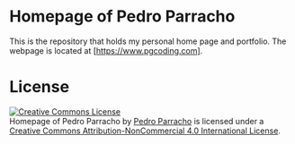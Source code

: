# Homepage of Pedro Parracho

This is the repository that holds my personal home page and portfolio.
The webpage is located at [https://www.pgcoding.com].


# License

<a rel="license" href="http://creativecommons.org/licenses/by-nc/4.0/"><img alt="Creative Commons License" style="border-width:0" src="https://i.creativecommons.org/l/by-nc/4.0/88x31.png" /></a><br /><span xmlns:dct="http://purl.org/dc/terms/" property="dct:title">Homepage of Pedro Parracho</span> by <a xmlns:cc="http://creativecommons.org/ns#" href="https://www.pgcoding.com" property="cc:attributionName" rel="cc:attributionURL">Pedro Parracho</a> is licensed under a <a rel="license" href="http://creativecommons.org/licenses/by-nc/4.0/">Creative Commons Attribution-NonCommercial 4.0 International License</a>.
